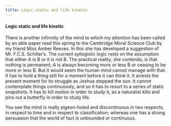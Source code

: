 ```yaml
---
title: Logic static and life kinetic
---
```

#### Logic static and life kinetic

There is another infirmity of the mind to which my attention has been
called by an able paper read this spring to the Cambridge Moral Science
Club by my friend Miss Amber Reeves. In this she has developed a
suggestion of Mr. F.C.S. Schiller’s. The current syllogistic logic rests
on the assumption that either A is B or it is not B. The practical
reality, she contends, is that nothing is permanent; A is always
becoming more or less B or ceasing to be more or less B. But it would
seem the human mind cannot manage with that. It has to hold a thing
still for a moment before it can think it. It arrests the present moment
for its struggle as Joshua stopped the sun. It cannot contemplate things
continuously, and so it has to resort to a series of static snapshots.
It has to kill motion in order to study it, as a naturalist kills and
pins out a butterfly in order to study life.

You see the mind is really pigeon-holed and discontinuous in two
respects, in respect to time and in respect to classification; whereas
one has a strong persuasion that the world of fact is unbounded or
continuous.
